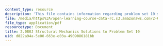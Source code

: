 ```yaml
---
content_type: resource
description: 'This file contains information regarding problem set 10 solution. '
file: /media/https%3A/open-learning-course-data-rc.s3.amazonaws.com/2-080j-structural-mechanics-fall-2013/d822a94a5e00663ee03a4909086181bb_MIT2_080JF13_ProbSet_10_Sol.pdf
file_type: application/pdf
resourcetype: Document
title: 2.080J Structural Mechanics Solutions to Problem Set 10
uid: d822a94a-5e00-663e-e03a-4909086181bb
---
```

